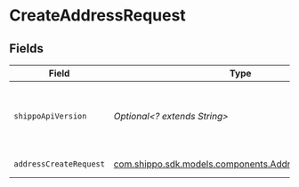 # CreateAddressRequest


## Fields

| Field                                                                                                    | Type                                                                                                     | Required                                                                                                 | Description                                                                                              | Example                                                                                                  |
| -------------------------------------------------------------------------------------------------------- | -------------------------------------------------------------------------------------------------------- | -------------------------------------------------------------------------------------------------------- | -------------------------------------------------------------------------------------------------------- | -------------------------------------------------------------------------------------------------------- |
| `shippoApiVersion`                                                                                       | *Optional<? extends String>*                                                                             | :heavy_minus_sign:                                                                                       | String used to pick a non-default API version to use                                                     | 2018-02-08                                                                                               |
| `addressCreateRequest`                                                                                   | [com.shippo.sdk.models.components.AddressCreateRequest](../../models/components/AddressCreateRequest.md) | :heavy_check_mark:                                                                                       | Address details.                                                                                         |                                                                                                          |